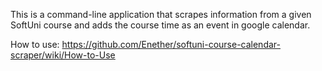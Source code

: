 This is a command-line application that scrapes information from a given SoftUni course and adds the course time as an event in google calendar.

How to use: https://github.com/Enether/softuni-course-calendar-scraper/wiki/How-to-Use
